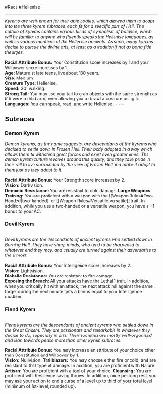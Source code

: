 #Race #Hellenise 
- - -
_Kyrems are well-known for their able bodies, which allowed them to adapt into the three kyrem subraces, each fit for a specific part of Hell. The culture of kyrems contains various kinds of symbolism of balance, which will be familiar to anyone who fluently speaks the Hellenise languages, as well as various mentions of the Hellenise_ _ancients. As such, many kyrems decide to pursue the divine arts, at least as a tradition if not as bona fide theurges._  
   
**Racial Attribute Bonus:** Your Constitution score increases by 1 and your Willpower score increases by 1.  
**Age:** Mature at late teens, live about 130 years.  
**Size:** Medium.  
**Creature Type:** Hellenise.  
**Speed:** 30' walking.  
**Strong Tail:** You may use your tail to grab objects with the same strength as if it were a third arm, even allowing you to brawl a creature using it.  
**Languages:** You can speak, read, and write Hellenise.
 - - -
## Subraces
### Demon Kyrem

_Demon kyrems, as the name suggests, are descendants of the kyrems who decided to settle down in Frozen Hell. Their body adapted in a way which allows them to withstand great forces and exert even greater ones. The demon kyrem culture revolves around this quality, and they take pride in their will to live surrounded by the view of Frozen Hell and make it adapt to them just as they adapt to it._  
   
**Racial Attribute Bonus:** Your Strength score increases by 2.  
**Vision:** Darkvision.  
**Demonic Resistance:** You are resistant to cold damage.
**Large Weapons Training:** You are proficient with a weapon with the [[Weapon Rules#Two-Handed|two-handed]] or [[Weapon Rules#Versatile|versatile]] trait. In addition, while you use a two-handed or a versatile weapon, you have a +1 bonus to your AC.

### Devil Kyrem
   
_Devil kyrems are the descendants of ancient kyrems who settled down in Burning Hell. They have sharp minds, who tend to be sharpened to whatever end they may, and usually are turned against their adversaries to the utmost._  
   
**Racial Attribute Bonus:** Your Intelligence score increases by 2.  
**Vision:** Lightvision.  
**Diabolic Resistance:** You are resistant to fire damage.  
**Exposing the Breach:** All your attacks have the Lethal 1 trait. In addition, when you critically hit with an attack, the next attack roll against the same target during the next minute gets a bonus equal to your Intelligence modifier.  

### Fiend Kyrem
   
_Fiend kyrems are the descendants of ancient kyrems who settled down in the Great Chasm. They are passionate and remarkable in whatever they decide to do, especially in arts. Their societies are mostly well-organized and lean towards peace more than other kyrem subraces._  

**Racial Attribute Bonus:** You may increase an attribute of your choice other than Constitution and Willpower by 1.  
**Vision:** Nullvision. 
**Trailblazers:** You may choose either fire or cold, and are resistant to that type of damage. In addition, you are proficient with Nature.
**Artisan:** You are proficient with a tool of your choice.
**Cleansing:** You are proficient with Resilience saving throws. In addition, once per long rest, you may use your action to end a curse of a level up to third of your total level (minimum of 1st-level, rounded up).